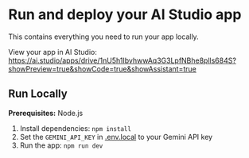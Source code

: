 # Run and deploy your AI Studio app

This contains everything you need to run your app locally.

View your app in AI Studio: https://ai.studio/apps/drive/1nU5h1IbvhwwAq3G3LpfNBhe8plls684S?showPreview=true&showCode=true&showAssistant=true

## Run Locally

**Prerequisites:**  Node.js


1. Install dependencies:
   `npm install`
2. Set the `GEMINI_API_KEY` in [.env.local](.env.local) to your Gemini API key
3. Run the app:
   `npm run dev`
